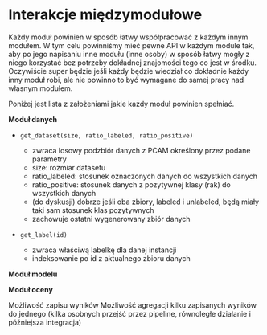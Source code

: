 # Interakcje międzymodułowe

Każdy moduł powinien w sposób łatwy współpracować z każdym innym modułem. W tym celu powinniśmy mieć pewne API w każdym module tak, aby po jego napisaniu inne modułu (inne osoby) w sposób łatwy mogły z niego korzystać bez potrzeby dokładnej znajomości tego co jest w środku. Oczywiście super będzie jeśli każdy będzie wiedział co dokładnie każdy inny moduł robi, ale nie powinno to być wymagane do samej pracy nad własnym modułem.

Poniżej jest lista z założeniami jakie każdy moduł powinien spełniać.

**Moduł danych**

- `get_dataset(size, ratio_labeled, ratio_positive)`
    - zwraca losowy podzbiór danych z PCAM określony przez podane parametry
    - size: rozmiar datasetu
    - ratio_labeled: stosunek oznaczonych danych do wszystkich danych
    - ratio_positive: stosunek danych z pozytywnej klasy (rak) do wszystkich danych
    - (do dyskusji) dobrze jeśli oba zbiory, labeled i unlabeled, będą miały taki sam stosunek klas pozytywnych
    - zachowuje ostatni wygenerowany zbiór danych

- `get_label(id)`
    - zwraca właściwą labelkę dla danej instancji
    - indeksowanie po id z aktualnego zbioru danych

**Moduł modelu**

**Moduł oceny**

Możliwość zapisu wyników
Możliwość agregacji kilku zapisanych wyników do jednego (kilka osobnych przejść przez pipeline, równoległe działanie i późniejsza integracja)